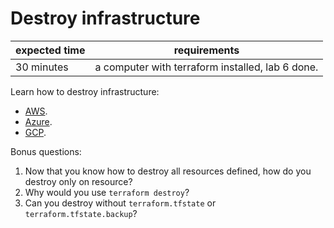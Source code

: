 # Destroy infrastructure

|expected time|requirements                        |
|-------------|------------------------------------|
|30 minutes   |a computer with terraform installed, lab 6 done.|

Learn how to destroy infrastructure:

- [AWS](https://learn.hashicorp.com/tutorials/terraform/aws-destroy?in=terraform/aws-get-started).
- [Azure](https://learn.hashicorp.com/tutorials/terraform/azure-destroy?in=terraform/azure-get-started).
- [GCP](https://learn.hashicorp.com/tutorials/terraform/google-cloud-platform-destroy?in=terraform/gcp-get-started).

Bonus questions:

1. Now that you know how to destroy all resources defined, how do you destroy only on resource?
2. Why would you use `terraform destroy`?
3. Can you destroy without `terraform.tfstate` or `terraform.tfstate.backup`?
